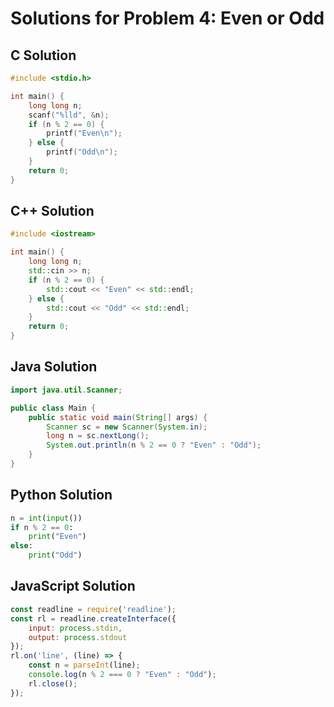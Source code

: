 # Solutions for Problem 4: Even or Odd

## C Solution
```c
#include <stdio.h>

int main() {
    long long n;
    scanf("%lld", &n);
    if (n % 2 == 0) {
        printf("Even\n");
    } else {
        printf("Odd\n");
    }
    return 0;
}
```

## C++ Solution
```cpp
#include <iostream>

int main() {
    long long n;
    std::cin >> n;
    if (n % 2 == 0) {
        std::cout << "Even" << std::endl;
    } else {
        std::cout << "Odd" << std::endl;
    }
    return 0;
}
```

## Java Solution
```java
import java.util.Scanner;

public class Main {
    public static void main(String[] args) {
        Scanner sc = new Scanner(System.in);
        long n = sc.nextLong();
        System.out.println(n % 2 == 0 ? "Even" : "Odd");
    }
}
```

## Python Solution
```python
n = int(input())
if n % 2 == 0:
    print("Even")
else:
    print("Odd")
```

## JavaScript Solution
```javascript
const readline = require('readline');
const rl = readline.createInterface({
    input: process.stdin,
    output: process.stdout
});
rl.on('line', (line) => {
    const n = parseInt(line);
    console.log(n % 2 === 0 ? "Even" : "Odd");
    rl.close();
});
```
